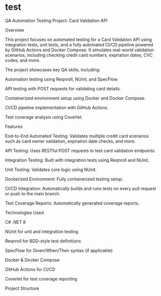 # test

QA Automation Testing Project: Card Validation API

Overview

This project focuses on automated testing for a Card Validation API using integration tests, unit tests, and a fully automated CI/CD pipeline powered by GitHub Actions and Docker Compose. It simulates real-world validation scenarios, including checking credit card numbers, expiration dates, CVC codes, and more.

The project showcases key QA skills, including:

Automation testing using Reqnroll, NUnit, and SpecFlow.

API testing with POST requests for validating card details.

Containerized environment setup using Docker and Docker Compose.

CI/CD pipeline implementation with GitHub Actions.

Test coverage analysis using Coverlet.

Features

End-to-End Automated Testing: Validates multiple credit card scenarios such as card owner validation, expiration date checks, and more.

API Testing: Uses RESTful POST requests to test card validation endpoints.

Integration Testing: Built with integration tests using Reqnroll and NUnit.

Unit Testing: Validates core logic using NUnit.

Dockerized Environment: Fully containerized testing setup.

CI/CD Integration: Automatically builds and runs tests on every pull request or push to the main branch.

Test Coverage Reports: Automatically generated coverage reports.

Technologies Used

C# .NET 8

NUnit for unit and integration testing

Reqnroll for BDD-style test definitions

SpecFlow for Given/When/Then syntax (if applicable)

Docker & Docker Compose

GitHub Actions for CI/CD

Coverlet for test coverage reporting

Project Structure
